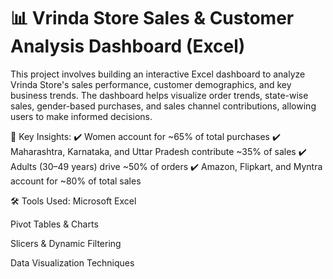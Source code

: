 # 📊 Vrinda Store Sales & Customer Analysis Dashboard (Excel)
This project involves building an interactive Excel dashboard to analyze Vrinda Store's sales performance, customer demographics, and key business trends. The dashboard helps visualize order trends, state-wise sales, gender-based purchases, and sales channel contributions, allowing users to make informed decisions.

🚀 Key Insights:
✔️ Women account for ~65% of total purchases
✔️ Maharashtra, Karnataka, and Uttar Pradesh contribute ~35% of sales
✔️ Adults (30–49 years) drive ~50% of orders
✔️ Amazon, Flipkart, and Myntra account for ~80% of total sales

🛠 Tools Used:
Microsoft Excel

Pivot Tables & Charts

Slicers & Dynamic Filtering

Data Visualization Techniques
